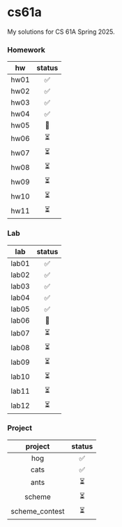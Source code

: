 # cs61a
My solutions for CS 61A Spring 2025.

### Homework
| hw |status|
|:---:|:---:|
| hw01 | ✅ |
| hw02 | ✅ |
| hw03 | ✅ |
| hw04 | ✅ |
| hw05 | 🔄 |
| hw06 | ⏳ |
| hw07 | ⏳ |
| hw08 | ⏳ |
| hw09 | ⏳ |
| hw10 | ⏳ |
| hw11 | ⏳ |

### Lab
| lab |status|
|:---:|:----:|
| lab01 | ✅ |
| lab02 | ✅ |
| lab03 | ✅ |
| lab04 | ✅ |
| lab05 | ✅ |
| lab06 | 🔄 |
| lab07 | ⏳ |
| lab08 | ⏳ |
| lab09 | ⏳ |
| lab10 | ⏳ |
| lab11 | ⏳ |
| lab12 | ⏳ |

### Project
| project |status|
|:----:|:----:|
| hog | ✅ |
| cats | ✅ |
| ants | ⏳ |
| scheme | ⏳ |
| scheme_contest | ⏳ |
